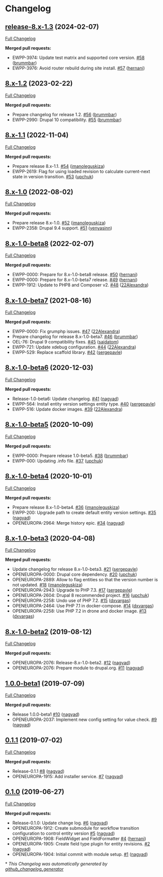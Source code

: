 # Changelog

## [release-8.x-1.3](https://github.com/openeuropa/entity_version/tree/release-8.x-1.3) (2024-02-07)

[Full Changelog](https://github.com/openeuropa/entity_version/compare/8.x-1.2...release-8.x-1.3)

**Merged pull requests:**

- EWPP-3974: Update test matrix and supported core version. [\#58](https://github.com/openeuropa/entity_version/pull/58) ([brummbar](https://github.com/brummbar))
- EWPP-3976: Avoid router rebuild during site install. [\#57](https://github.com/openeuropa/entity_version/pull/57) ([hernani](https://github.com/hernani))

## [8.x-1.2](https://github.com/openeuropa/entity_version/tree/8.x-1.2) (2023-02-22)

[Full Changelog](https://github.com/openeuropa/entity_version/compare/8.x-1.1...8.x-1.2)

**Merged pull requests:**

- Prepare changelog for release 1.2. [\#56](https://github.com/openeuropa/entity_version/pull/56) ([brummbar](https://github.com/brummbar))
- EWPP-2990: Drupal 10 compatibility. [\#55](https://github.com/openeuropa/entity_version/pull/55) ([brummbar](https://github.com/brummbar))

## [8.x-1.1](https://github.com/openeuropa/entity_version/tree/8.x-1.1) (2022-11-04)

[Full Changelog](https://github.com/openeuropa/entity_version/compare/8.x-1.0...8.x-1.1)

**Merged pull requests:**

- Prepare release 8.x-1.1. [\#54](https://github.com/openeuropa/entity_version/pull/54) ([imanoleguskiza](https://github.com/imanoleguskiza))
- EWPP-2619: Flag for using loaded revision to calculate current-next state in version transition. [\#53](https://github.com/openeuropa/entity_version/pull/53) ([upchuk](https://github.com/upchuk))

## [8.x-1.0](https://github.com/openeuropa/entity_version/tree/8.x-1.0) (2022-08-02)

[Full Changelog](https://github.com/openeuropa/entity_version/compare/8.x-1.0-beta8...8.x-1.0)

**Merged pull requests:**

- Prepare release 8.x-1.0. [\#52](https://github.com/openeuropa/entity_version/pull/52) ([imanoleguskiza](https://github.com/imanoleguskiza))
- EWPP-2358: Drupal 9.4 support. [\#51](https://github.com/openeuropa/entity_version/pull/51) ([yenyasinn](https://github.com/yenyasinn))

## [8.x-1.0-beta8](https://github.com/openeuropa/entity_version/tree/8.x-1.0-beta8) (2022-02-07)

[Full Changelog](https://github.com/openeuropa/entity_version/compare/8.x-1.0-beta7...8.x-1.0-beta8)

**Merged pull requests:**

- EWPP-0000: Prepare for 8.x-1.0-beta8 release. [\#50](https://github.com/openeuropa/entity_version/pull/50) ([hernani](https://github.com/hernani))
- EWPP-0000: Prepare for 8.x-1.0-beta7 release. [\#49](https://github.com/openeuropa/entity_version/pull/49) ([hernani](https://github.com/hernani))
- EWPP-1912: Update to PHP8 and Composer v2. [\#48](https://github.com/openeuropa/entity_version/pull/48) ([22Alexandra](https://github.com/22Alexandra))

## [8.x-1.0-beta7](https://github.com/openeuropa/entity_version/tree/8.x-1.0-beta7) (2021-08-16)

[Full Changelog](https://github.com/openeuropa/entity_version/compare/8.x-1.0-beta6...8.x-1.0-beta7)

**Merged pull requests:**

- EWPP-0000: Fix grumphp issues. [\#47](https://github.com/openeuropa/entity_version/pull/47) ([22Alexandra](https://github.com/22Alexandra))
- Prepare changelog for release 8.x-1.0-beta7. [\#46](https://github.com/openeuropa/entity_version/pull/46) ([brummbar](https://github.com/brummbar))
- OEL-76: Drupal 9 compatibility fixes. [\#45](https://github.com/openeuropa/entity_version/pull/45) ([saidatom](https://github.com/saidatom))
- EWPP-721: Update xdebug configuration. [\#44](https://github.com/openeuropa/entity_version/pull/44) ([22Alexandra](https://github.com/22Alexandra))
- EWPP-529: Replace scaffold library. [\#42](https://github.com/openeuropa/entity_version/pull/42) ([sergepavle](https://github.com/sergepavle))

## [8.x-1.0-beta6](https://github.com/openeuropa/entity_version/tree/8.x-1.0-beta6) (2020-12-03)

[Full Changelog](https://github.com/openeuropa/entity_version/compare/8.x-1.0-beta5...8.x-1.0-beta6)

**Merged pull requests:**

- Release-1.0-beta6: Update changelog. [\#41](https://github.com/openeuropa/entity_version/pull/41) ([nagyad](https://github.com/nagyad))
- EWPP-564: Install entity version settings entity type. [\#40](https://github.com/openeuropa/entity_version/pull/40) ([sergepavle](https://github.com/sergepavle))
- EWPP-516: Update docker images. [\#39](https://github.com/openeuropa/entity_version/pull/39) ([22Alexandra](https://github.com/22Alexandra))

## [8.x-1.0-beta5](https://github.com/openeuropa/entity_version/tree/8.x-1.0-beta5) (2020-10-09)

[Full Changelog](https://github.com/openeuropa/entity_version/compare/8.x-1.0-beta4...8.x-1.0-beta5)

**Merged pull requests:**

- EWPP-0000: Prepare release 1.0-beta5. [\#38](https://github.com/openeuropa/entity_version/pull/38) ([brummbar](https://github.com/brummbar))
- EWPP-000: Updating .info file. [\#37](https://github.com/openeuropa/entity_version/pull/37) ([upchuk](https://github.com/upchuk))

## [8.x-1.0-beta4](https://github.com/openeuropa/entity_version/tree/8.x-1.0-beta4) (2020-10-01)

[Full Changelog](https://github.com/openeuropa/entity_version/compare/8.x-1.0-beta3...8.x-1.0-beta4)

**Merged pull requests:**

- Prepare release 8.x-1.0-beta4. [\#36](https://github.com/openeuropa/entity_version/pull/36) ([imanoleguskiza](https://github.com/imanoleguskiza))
- EWPP-200: Upgrade path to create default entity version settings. [\#35](https://github.com/openeuropa/entity_version/pull/35) ([nagyad](https://github.com/nagyad))
- OPENEUROPA-2964: Merge history epic. [\#34](https://github.com/openeuropa/entity_version/pull/34) ([nagyad](https://github.com/nagyad))

## [8.x-1.0-beta3](https://github.com/openeuropa/entity_version/tree/8.x-1.0-beta3) (2020-04-08)

[Full Changelog](https://github.com/openeuropa/entity_version/compare/8.x-1.0-beta2...8.x-1.0-beta3)

**Merged pull requests:**

- Update changelog for release 8.x-1.0-beta3. [\#21](https://github.com/openeuropa/entity_version/pull/21) ([sergepavle](https://github.com/sergepavle))
- OPENEUROPA-0000: Drupal core dependency. [\#20](https://github.com/openeuropa/entity_version/pull/20) ([upchuk](https://github.com/upchuk))
- OPENEUROPA-2889: Allow to flag entities so that the version number is not updated. [\#18](https://github.com/openeuropa/entity_version/pull/18) ([imanoleguskiza](https://github.com/imanoleguskiza))
- OPENEUROPA-2943: Upgrade to PHP 7.3. [\#17](https://github.com/openeuropa/entity_version/pull/17) ([sergepavle](https://github.com/sergepavle))
- OPENEUROPA-2604: Drupal 8 recommended project. [\#16](https://github.com/openeuropa/entity_version/pull/16) ([upchuk](https://github.com/upchuk))
- OPENEUROPA-2258: Undo use of PHP 7.2. [\#15](https://github.com/openeuropa/entity_version/pull/15) ([dxvargas](https://github.com/dxvargas))
- OPENEUROPA-2464: Use PHP 7.1 in docker-compose. [\#14](https://github.com/openeuropa/entity_version/pull/14) ([dxvargas](https://github.com/dxvargas))
- OPENEUROPA-2258: Use PHP 7.2 in drone and docker image. [\#13](https://github.com/openeuropa/entity_version/pull/13) ([dxvargas](https://github.com/dxvargas))

## [8.x-1.0-beta2](https://github.com/openeuropa/entity_version/tree/8.x-1.0-beta2) (2019-08-12)

[Full Changelog](https://github.com/openeuropa/entity_version/compare/1.0.0-beta1...8.x-1.0-beta2)

**Merged pull requests:**

- OPENEUROPA-2076: Release-8.x-1.0-beta2. [\#12](https://github.com/openeuropa/entity_version/pull/12) ([nagyad](https://github.com/nagyad))
- OPENEUROPA-2076: Prepare module to drupal.org. [\#11](https://github.com/openeuropa/entity_version/pull/11) ([nagyad](https://github.com/nagyad))

## [1.0.0-beta1](https://github.com/openeuropa/entity_version/tree/1.0.0-beta1) (2019-07-09)

[Full Changelog](https://github.com/openeuropa/entity_version/compare/0.1.1...1.0.0-beta1)

**Merged pull requests:**

- Release 1.0.0-beta1 [\#10](https://github.com/openeuropa/entity_version/pull/10) ([nagyad](https://github.com/nagyad))
- OPENEUROPA-2037: Implement new config setting for value check. [\#9](https://github.com/openeuropa/entity_version/pull/9) ([nagyad](https://github.com/nagyad))

## [0.1.1](https://github.com/openeuropa/entity_version/tree/0.1.1) (2019-07-02)

[Full Changelog](https://github.com/openeuropa/entity_version/compare/0.1.0...0.1.1)

**Merged pull requests:**

- Release-0.1.1 [\#8](https://github.com/openeuropa/entity_version/pull/8) ([nagyad](https://github.com/nagyad))
- OPENEUROPA-1915: Add installer service. [\#7](https://github.com/openeuropa/entity_version/pull/7) ([nagyad](https://github.com/nagyad))

## [0.1.0](https://github.com/openeuropa/entity_version/tree/0.1.0) (2019-06-27)

[Full Changelog](https://github.com/openeuropa/entity_version/compare/8f346f379f47002adf3eba7e6c1d2ecbbcaab374...0.1.0)

**Merged pull requests:**

- Release-0.1.0: Update change log. [\#6](https://github.com/openeuropa/entity_version/pull/6) ([nagyad](https://github.com/nagyad))
- OPENEUROPA-1912:  Create submodule for workflow transition configuration to control entity version [\#5](https://github.com/openeuropa/entity_version/pull/5) ([nagyad](https://github.com/nagyad))
- OPENEUROPA-1908: FieldWidget and FieldFormatter [\#4](https://github.com/openeuropa/entity_version/pull/4) ([hernani](https://github.com/hernani))
- OPENEUROPA-1905: Create field type plugin for entity revisions. [\#2](https://github.com/openeuropa/entity_version/pull/2) ([nagyad](https://github.com/nagyad))
- OPENEUROPA-1904: Initial commit with module setup. [\#1](https://github.com/openeuropa/entity_version/pull/1) ([nagyad](https://github.com/nagyad))



\* *This Changelog was automatically generated by [github_changelog_generator](https://github.com/github-changelog-generator/github-changelog-generator)*
